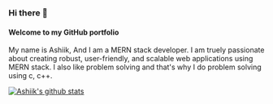 ### Hi there 👋
#### Welcome to my GitHub portfolio

My name is Ashiik, And I am a MERN stack developer. I am truely passionate about creating robust, user-friendly, and scalable web applications using MERN stack. I also like problem solving and that's why I do problem solving using c, c++.

[![Ashiik's github stats](https://github-readme-stats.vercel.app/api?username=ashiikkhan)](https://github.com/ashiikkhan/github-readme-stats)

